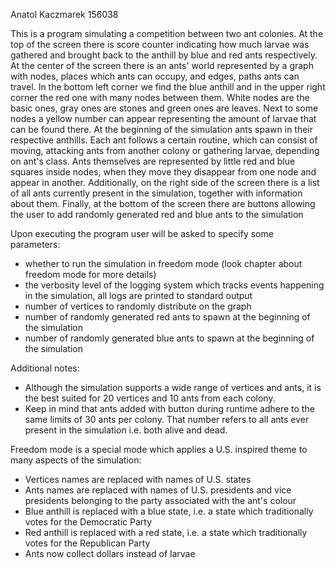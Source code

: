 Anatol Kaczmarek 156038

This is a program simulating a competition between two ant colonies. At the top of the screen there is score counter
indicating how much larvae was gathered and brought back to the anthill by blue and red ants respectively. At the center
of the screen there is an ants' world represented by a graph with nodes, places which ants can occupy, and edges, paths
ants can travel. In the bottom left corner we find the blue anthill and in the upper right corner the red one with many
nodes between them. White nodes are the basic ones, gray ones are stones and green ones are leaves. Next to some nodes
a yellow number can appear representing the amount of larvae that can be found there. At the beginning of the simulation
ants spawn in their respective anthills. Each ant follows a certain routine, which can consist of moving, attacking ants
from another colony or gathering larvae, depending on ant's class. Ants themselves are represented by little red and
blue squares inside nodes, when they move they disappear from one node and appear in another. Additionally, on the right side
of the screen there is a list of all ants currently present in the simulation, together with information about them.
Finally, at the bottom of the screen there are buttons allowing the user to add randomly generated red and blue ants to
the simulation

Upon executing the program user will be asked to specify some parameters:

- whether to run the simulation in freedom mode (look chapter about freedom mode for more details)
- the verbosity level of the logging system which tracks events happening in the simulation, all logs are printed to
  standard output
- number of vertices to randomly distribute on the graph
- number of randomly generated red ants to spawn at the beginning of the simulation
- number of randomly generated blue ants to spawn at the beginning of the simulation

Additional notes:

- Although the simulation supports a wide range of vertices and ants, it is the best suited for 20 vertices and 10 ants
  from each colony.
- Keep in mind that ants added with button during runtime adhere to the same limits of 30 ants per colony.
  That number refers to all ants ever present in the simulation i.e. both alive and dead.

Freedom mode is a special mode which applies a U.S. inspired theme to many aspects of the simulation:

- Vertices names are replaced with names of U.S. states
- Ants names are replaced with names of U.S. presidents and vice presidents belonging to the party associated with the
  ant's colour
- Blue anthill is replaced with a blue state, i.e. a state which traditionally votes for the Democratic Party
- Red anthill is replaced with a red state, i.e. a state which traditionally votes for the Republican Party
- Ants now collect dollars instead of larvae